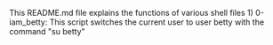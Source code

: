 This README.md file explains the functions of various shell files
	1) 0-iam_betty: This script switches the current user to user betty with the command "su betty"
